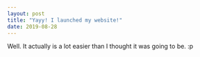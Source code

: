 ```yaml
---
layout: post
title: "Yayy! I launched my website!"
date: 2019-08-28
---
```


Well.  It actually is a lot easier than I thought it was going to be. :p
